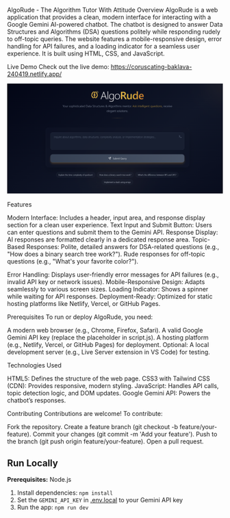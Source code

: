 AlgoRude - The Algorithm Tutor With Attitude
Overview
AlgoRude is a web application that provides a clean, modern interface for interacting with a Google Gemini AI-powered chatbot. The chatbot is designed to answer Data Structures and Algorithms (DSA) questions politely while responding rudely to off-topic queries. The website features a mobile-responsive design, error handling for API failures, and a loading indicator for a seamless user experience. It is built using HTML, CSS, and JavaScript.

Live Demo
Check out the live demo: https://coruscating-baklava-240419.netlify.app/

![AlgoRude Screenshot](algos1.png)

Features

Modern Interface: Includes a header, input area, and response display section for a clean user experience.
Text Input and Submit Button: Users can enter questions and submit them to the Gemini API.
Response Display: AI responses are formatted clearly in a dedicated response area.
Topic-Based Responses:
Polite, detailed answers for DSA-related questions (e.g., "How does a binary search tree work?").
Rude responses for off-topic questions (e.g., "What's your favorite color?").


Error Handling: Displays user-friendly error messages for API failures (e.g., invalid API key or network issues).
Mobile-Responsive Design: Adapts seamlessly to various screen sizes.
Loading Indicator: Shows a spinner while waiting for API responses.
Deployment-Ready: Optimized for static hosting platforms like Netlify, Vercel, or GitHub Pages.

Prerequisites
To run or deploy AlgoRude, you need:

A modern web browser (e.g., Chrome, Firefox, Safari).
A valid Google Gemini API key (replace the placeholder in script.js).
A hosting platform (e.g., Netlify, Vercel, or GitHub Pages) for deployment.
Optional: A local development server (e.g., Live Server extension in VS Code) for testing.


Technologies Used

HTML5: Defines the structure of the web page.
CSS3 with Tailwind CSS (CDN): Provides responsive, modern styling.
JavaScript: Handles API calls, topic detection logic, and DOM updates.
Google Gemini API: Powers the chatbot’s responses.

Contributing
Contributions are welcome! To contribute:

Fork the repository.
Create a feature branch (git checkout -b feature/your-feature).
Commit your changes (git commit -m 'Add your feature').
Push to the branch (git push origin feature/your-feature).
Open a pull request.

## Run Locally

**Prerequisites:**  Node.js

1. Install dependencies:
   `npm install`
2. Set the `GEMINI_API_KEY` in [.env.local](.env.local) to your Gemini API key
3. Run the app:
   `npm run dev`
